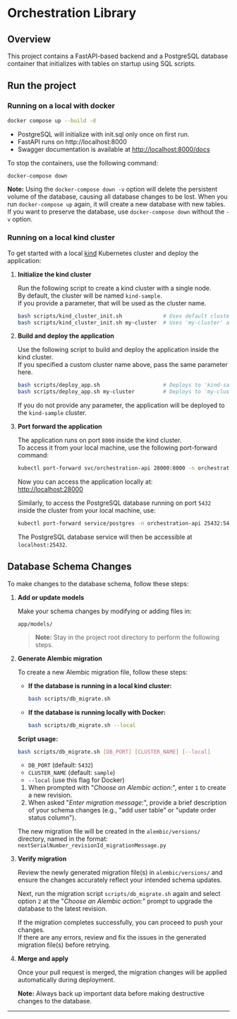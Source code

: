 # Orchestration Library

## Overview

This project contains a FastAPI-based backend and a PostgreSQL database container that initializes with tables on startup using SQL scripts.

## Run the project

### Running on a local with docker
```bash
docker compose up --build -d
```
- PostgreSQL will initialize with init.sql only once on first run.
- FastAPI runs on http://localhost:8000
- Swagger documentation is available at [http://localhost:8000/docs](http://localhost:8000/docs)

To stop the containers, use the following command:

```bash
docker-compose down
```

**Note:** Using the `docker-compose down -v` option will delete the persistent volume of the database, causing all database changes to be lost. When you run `docker-compose up` again, it will create a new database with new tables. If you want to preserve the database, use `docker-compose down` without the `-v` option.

### Running on a local kind cluster

To get started with a local [kind](https://kind.sigs.k8s.io/) Kubernetes cluster and deploy the application:

1. **Initialize the kind cluster**

   Run the following script to create a kind cluster with a single node.  
   By default, the cluster will be named `kind-sample`.  
   If you provide a parameter, that will be used as the cluster name.

   ```bash
   bash scripts/kind_cluster_init.sh             # Uses default cluster name 'kind-sample'
   bash scripts/kind_cluster_init.sh my-cluster  # Uses 'my-cluster' as the cluster name
   ```

2. **Build and deploy the application**

   Use the following script to build and deploy the application inside the kind cluster.  
   If you specified a custom cluster name above, pass the same parameter here.

   ```bash
   bash scripts/deploy_app.sh                    # Deploys to 'kind-sample' by default
   bash scripts/deploy_app.sh my-cluster         # Deploys to 'my-cluster'
   ```

   If you do not provide any parameter, the application will be deployed to the `kind-sample` cluster.

3. **Port forward the application**

   The application runs on port `8000` inside the kind cluster.  
   To access it from your local machine, use the following port-forward command:

   ```bash
   kubectl port-forward svc/orchestration-api 28000:8000 -n orchestration-api
   ```

   Now you can access the application locally at:  
   [http://localhost:28000](http://localhost:28000) 

   Similarly, to access the PostgreSQL database running on port `5432` inside the cluster from your local machine, use:

   ```bash
   kubectl port-forward service/postgres -n orchestration-api 25432:5432
   ```
   The PostgreSQL database service will then be accessible at `localhost:25432`.

## Database Schema Changes

To make changes to the database schema, follow these steps:

1. **Add or update models**

   Make your schema changes by modifying or adding files in:

   ```
   app/models/
   ```
   > **Note:** Stay in the project root directory to perform the following steps.
2. **Generate Alembic migration**

   To create a new Alembic migration file, follow these steps:

   - **If the database is running in a local kind cluster:**
     ```bash
     bash scripts/db_migrate.sh
     ```

   - **If the database is running locally with Docker:**
     ```bash
     bash scripts/db_migrate.sh --local
     ```

   **Script usage:**
   ```bash
   bash scripts/db_migrate.sh [DB_PORT] [CLUSTER_NAME] [--local]
   ```
   - `DB_PORT` (default: `5432`)
   - `CLUSTER_NAME` (default: `sample`)
   - `--local` (use this flag for Docker)

   1. When prompted with "_Choose an Alembic action:_", enter `1` to create a new revision.
   2. When asked "_Enter migration message:_", provide a brief description of your schema changes (e.g., "add user table" or "update order status column").

   The new migration file will be created in the `alembic/versions/` directory, named in the format:  
   `nextSerialNumber_revisionId_migrationMessage.py`

3. **Verify migration**

   Review the newly generated migration file(s) in `alembic/versions/` and ensure the changes accurately reflect your intended schema updates.

   Next, run the migration script `scripts/db_migrate.sh` again and select option `2` at the "_Choose an Alembic action:_" prompt to upgrade the database to the latest revision.  
   
   If the migration completes successfully, you can proceed to push your changes.  
   If there are any errors, review and fix the issues in the generated migration file(s) before retrying.

4. **Merge and apply**

   Once your pull request is merged, the migration changes will be applied automatically during deployment.

   **Note:** Always back up important data before making destructive changes to the database.

---
